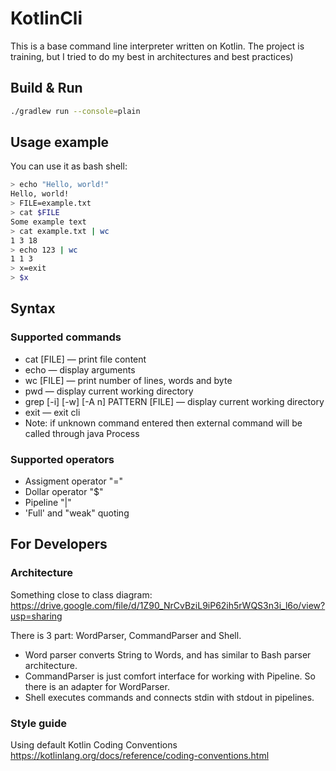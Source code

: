 # KotlinCli

This is a base command line interpreter written on Kotlin.
The project is training, but I tried to do my best in architectures and best practices)  

## Build & Run
```sh
./gradlew run --console=plain
```

## Usage example

You can use it as bash shell:
```sh
> echo "Hello, world!"
Hello, world!
> FILE=example.txt
> cat $FILE
Some example text
> cat example.txt | wc
1 3 18
> echo 123 | wc
1 1 3
> x=exit
> $x
```

## Syntax
### Supported commands

* cat [FILE] — print file content
* echo — display arguments
* wc [FILE] — print number of lines, words and byte
* pwd — display current working directory
* grep [-i] [-w] [-A n] PATTERN [FILE] — display current working directory
* exit — exit cli
* Note: if unknown command entered then external command will be called through java Process 

### Supported operators
* Assigment operator "="
* Dollar operator "$"
* Pipeline "|"  
* 'Full' and "weak" quoting

## For Developers
### Architecture
Something close to class diagram: <https://drive.google.com/file/d/1Z90_NrCvBziL9iP62ih5rWQS3n3i_l6o/view?usp=sharing>

There is 3 part: WordParser, CommandParser and Shell.
* Word parser converts String to Words, and has similar to Bash parser architecture. 
* CommandParser is just comfort interface for working with Pipeline. So there is an adapter for WordParser.
* Shell executes commands and connects stdin with stdout in pipelines.

### Style guide
Using default Kotlin Coding Conventions
https://kotlinlang.org/docs/reference/coding-conventions.html

